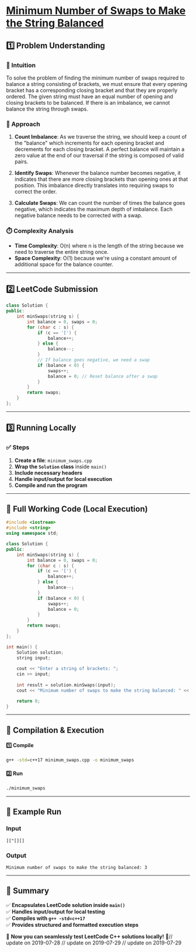 # **[Minimum Number of Swaps to Make the String Balanced](https://leetcode.com/problems/minimum-number-of-swaps-to-make-the-string-balanced/description/)**  

## **1️⃣ Problem Understanding**  
### **📌 Intuition**  
To solve the problem of finding the minimum number of swaps required to balance a string consisting of brackets, we must ensure that every opening bracket has a corresponding closing bracket and that they are properly ordered. The given string must have an equal number of opening and closing brackets to be balanced. If there is an imbalance, we cannot balance the string through swaps.

### **🚀 Approach**  
1. **Count Imbalance**: As we traverse the string, we should keep a count of the "balance" which increments for each opening bracket and decrements for each closing bracket. A perfect balance will maintain a zero value at the end of our traversal if the string is composed of valid pairs.
  
2. **Identify Swaps**: Whenever the balance number becomes negative, it indicates that there are more closing brackets than opening ones at that position. This imbalance directly translates into requiring swaps to correct the order.
  
3. **Calculate Swaps**: We can count the number of times the balance goes negative, which indicates the maximum depth of imbalance. Each negative balance needs to be corrected with a swap.

### **⏱️ Complexity Analysis**  
- **Time Complexity**: O(n) where n is the length of the string because we need to traverse the entire string once.  
- **Space Complexity**: O(1) because we're using a constant amount of additional space for the balance counter.

---  

## **2️⃣ LeetCode Submission**  
```cpp
class Solution {
public:
    int minSwaps(string s) {
        int balance = 0, swaps = 0;
        for (char c : s) {
            if (c == '[') {
                balance++;
            } else {
                balance--;
            }
            // If balance goes negative, we need a swap
            if (balance < 0) {
                swaps++;
                balance = 0; // Reset balance after a swap
            }
        }
        return swaps;
    }
};  
```  

---  

## **3️⃣ Running Locally**  
### **✅ Steps**  
1. **Create a file**: `minimum_swaps.cpp`  
2. **Wrap the `Solution` class** inside `main()`  
3. **Include necessary headers**  
4. **Handle input/output for local execution**  
5. **Compile and run the program**  

---  

## **📝 Full Working Code (Local Execution)**  
```cpp
#include <iostream>
#include <string>
using namespace std;

class Solution {
public:
    int minSwaps(string s) {
        int balance = 0, swaps = 0;
        for (char c : s) {
            if (c == '[') {
                balance++;
            } else {
                balance--;
            }
            if (balance < 0) {
                swaps++;
                balance = 0;
            }
        }
        return swaps;
    }
};

int main() {
    Solution solution;
    string input;
    
    cout << "Enter a string of brackets: ";
    cin >> input;
    
    int result = solution.minSwaps(input);
    cout << "Minimum number of swaps to make the string balanced: " << result << endl;

    return 0;
}  
```  

---  

## **🔧 Compilation & Execution**  
#### **1️⃣ Compile**  
```bash
g++ -std=c++17 minimum_swaps.cpp -o minimum_swaps
```  

#### **2️⃣ Run**  
```bash
./minimum_swaps
```  

---  

## **🎯 Example Run**  
### **Input**  
```
]["[][]
```  
### **Output**  
```
Minimum number of swaps to make the string balanced: 3
```  

---  

## **📌 Summary**  
✅ **Encapsulates LeetCode solution inside `main()`**  
✅ **Handles input/output for local testing**  
✅ **Compiles with `g++ -std=c++17`**  
✅ **Provides structured and formatted execution steps**  

🚀 **Now you can seamlessly test LeetCode C++ solutions locally!** 🚀// update on 2019-07-28
// update on 2019-07-29
// update on 2019-07-29
